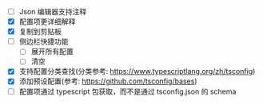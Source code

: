 - [ ] Json 编辑器支持注释
- [x] 配置项更详细解释
- [x] 复制到剪贴板
- [ ] 侧边栏快捷功能
  - [ ] 展开所有配置
  - [ ] 清空
- [x] 支持配置分类查找(分类参考: https://www.typescriptlang.org/zh/tsconfig)
- [x] 添加预设配置(参考: https://github.com/tsconfig/bases)
- [ ] 配置项通过 typescript 包获取，而不是通过 tsconfig.json 的 schema

